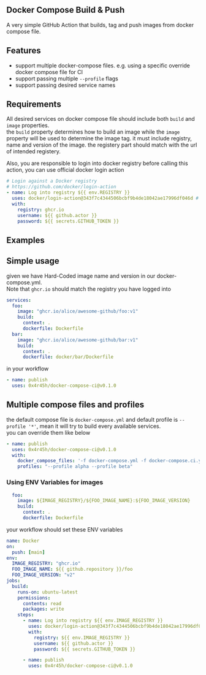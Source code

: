 Docker Compose Build & Push
---
A very simple GitHub Action that builds, tag and push images from docker compose file.

## Features
- support multiple docker-compose files. e.g. using a specific override docker compose file for CI   
- support passing multiple `--profile` flags
- support passing desired service names 

## Requirements
All desired services on docker compose file should include both `build` and `image` properties.    
the `build` property determines how to build an image while the `image` property will be used to determine the image tag. it must include registry, name and version of the image. the registery part should match with the url of intended registery.    

Also, you are responsible to login into docker registry before calling this action, you can use official docker login action
```yaml
# Login against a Docker registry
# https://github.com/docker/login-action
- name: Log into registry ${{ env.REGISTRY }}
  uses: docker/login-action@343f7c4344506bcbf9b4de18042ae17996df046d # v3.0.0
  with:
    registry: ghcr.io
    username: ${{ github.actor }}
    password: ${{ secrets.GITHUB_TOKEN }}
```
Examples
---
## Simple usage
given  we have Hard-Coded image name and version in our docker-compose.yml.   
Note that `ghcr.io` should match the registry you have logged into
```yaml
services:
  foo:
    image: "ghcr.io/alice/awesome-github/foo:v1"
    build:
      context: .
      dockerfile: Dockerfile
  bar:
    image: "ghcr.io/alice/awesome-github/bar:v1"
    build:
      context: .
      dockerfile: docker/bar/Dockerfile
```
in your workflow

```yaml
- name: publish
  uses: 0x4r45h/docker-compose-ci@v0.1.0
```

## Multiple compose files and profiles
the default compose file is `docker-compose.yml` and default profile is `--profile '*'`, mean it will try to build every available services.   
you can override them like below
```yaml
- name: publish
  uses: 0x4r45h/docker-compose-ci@v0.1.0
  with:
    docker_compose_files: '-f docker-compose.yml -f docker-compose.ci.yml'
    profiles: "--profile alpha --profile beta"
```
### Using ENV Variables for images
```yaml
  foo:
    image: ${IMAGE_REGISTRY}/${FOO_IMAGE_NAME}:${FOO_IMAGE_VERSION}
    build:
      context: .
      dockerfile: Dockerfile
```
your workflow should set these ENV variables
```yaml
name: Docker
on:
  push: [main]
env:
  IMAGE_REGISTRY: "ghcr.io"
  FOO_IMAGE_NAME: ${{ github.repository }}/foo
  FOO_IMAGE_VERSION: "v2"
jobs:
  build:
    runs-on: ubuntu-latest
    permissions:
      contents: read
      packages: write
    steps:
      - name: Log into registry ${{ env.IMAGE_REGISTRY }}
        uses: docker/login-action@343f7c4344506bcbf9b4de18042ae17996df046d # v3.0.0
        with:
          registry: ${{ env.IMAGE_REGISTRY }}
          username: ${{ github.actor }}
          password: ${{ secrets.GITHUB_TOKEN }}

      - name: publish
        uses: 0x4r45h/docker-compose-ci@v0.1.0
```
